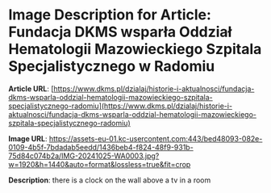 # Image Description for Article: Fundacja DKMS wsparła Oddział Hematologii Mazowieckiego Szpitala Specjalistycznego w Radomiu
**Article URL**: [https://www.dkms.pl/dzialaj/historie-i-aktualnosci/fundacja-dkms-wsparla-oddzial-hematologii-mazowieckiego-szpitala-specjalistycznego-radomiu](https://www.dkms.pl/dzialaj/historie-i-aktualnosci/fundacja-dkms-wsparla-oddzial-hematologii-mazowieckiego-szpitala-specjalistycznego-radomiu)

**Image URL**: https://assets-eu-01.kc-usercontent.com:443/bed48093-082e-0109-4b5f-7bdadab5eedd/1436beb4-f824-48f9-931b-75d84c074b2a/IMG-20241025-WA0003.jpg?w=1920&h=1440&auto=format&lossless=true&fit=crop

**Description**: there is a clock on the wall above a tv in a room
